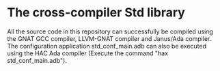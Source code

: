 # The cross-compiler Std library
All the source code in this repository can successfully be compiled using the GNAT GCC compiler, LLVM-GNAT compiler and Janus/Ada compiler. The configuration application std_conf_main.adb can also be executed using the HAC Ada compiler (Execute the command "hax std_conf_main.adb").

